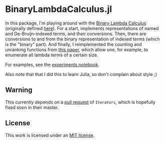 # BinaryLambdaCalculus.jl #

In this package, I'm playing around with the [Binary Lambda Calculus](https://en.wikipedia.org/wiki/Binary_lambda_calculus) (originally defined [here](http://drops.dagstuhl.de/opus/volltexte/2006/628/pdf/06051.TrompJohn.Paper.628.pdf)).  For a start, implements representations of named and De-Bruijn-indexed terms, and their conversions.  Then, there are conversions to and from the binary representation of indexed terms (which is the "binary" part).  And finally, I reimplemented the counting and unranking functions from [this paper](https://arxiv.org/pdf/1511.05334v1.pdf), which allow one, for example, to enumerate all lambda terms of a certain size.

For examples, see the [experiments notebook](./experiments.ipynb). 

Also note that that I did this to learn Julia, so don't complain about style ;)

## Warning ##

This currently depends on a [pull request](https://github.com/JuliaCollections/Iterators.jl/pull/101) of `Iterators`, which is hopefully fixed soon in their master.

## License ##

This work is licensed under an [MIT license](https://opensource.org/licenses/MIT).
